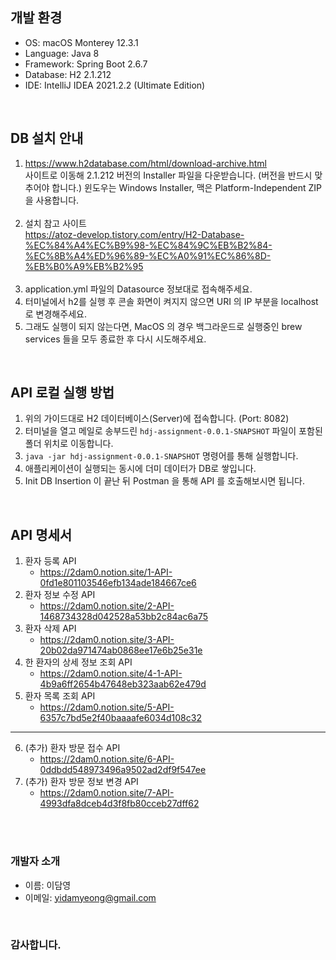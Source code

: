 ## 개발 환경
* OS: macOS Monterey 12.3.1 <br>
* Language: Java 8 <br>
* Framework: Spring Boot 2.6.7 <br>
* Database: H2 2.1.212 <br>
* IDE: IntelliJ IDEA 2021.2.2 (Ultimate Edition) <br>

<br>

## DB 설치 안내
1. https://www.h2database.com/html/download-archive.html
   <br>
   사이트로 이동해 2.1.212 버전의 Installer 파일을 다운받습니다. (버전을 반드시 맞추어야 합니다.)
   윈도우는 Windows Installer, 맥은 Platform-Independent ZIP 을 사용합니다.
   <br><br>
2. 설치 참고 사이트 <br>
   https://atoz-develop.tistory.com/entry/H2-Database-%EC%84%A4%EC%B9%98-%EC%84%9C%EB%B2%84-%EC%8B%A4%ED%96%89-%EC%A0%91%EC%86%8D-%EB%B0%A9%EB%B2%95
   <br><br>
3. application.yml 파일의 Datasource 정보대로 접속해주세요.
4. 터미널에서 h2를 실행 후 콘솔 화면이 켜지지 않으면 URI 의 IP 부분을 localhost 로 변경해주세요.
5. 그래도 실행이 되지 않는다면, MacOS 의 경우 백그라운드로 실행중인 brew services 들을 모두 종료한 후 다시 시도해주세요.

<br>

## API 로컬 실행 방법
1. 위의 가이드대로 H2 데이터베이스(Server)에 접속합니다. (Port: 8082)
2. 터미널을 열고 메일로 송부드린 ```hdj-assignment-0.0.1-SNAPSHOT``` 파일이 포함된 폴더 위치로 이동합니다.
3. ```java -jar hdj-assignment-0.0.1-SNAPSHOT``` 명령어를 통해 실행합니다.
4. 애플리케이션이 실행되는 동시에 더미 데이터가 DB로 쌓입니다.
5. Init DB Insertion 이 끝난 뒤 Postman 을 통해 API 를 호출해보시면 됩니다.

<br>

## API 명세서
1. 환자 등록 API
   * https://2dam0.notion.site/1-API-0fd1e801103546efb134ade184667ce6
2. 환자 정보 수정 API
   * https://2dam0.notion.site/2-API-1468734328d042528a53bb2c84ac6a75
3. 환자 삭제 API
   * https://2dam0.notion.site/3-API-20b02da971474ab0868ee17e6b25e31e
4. 한 환자의 상세 정보 조회 API
   * https://2dam0.notion.site/4-1-API-4b9a6ff2654b47648eb323aab62e479d
5. 환자 목록 조회 API
   * https://2dam0.notion.site/5-API-6357c7bd5e2f40baaaafe6034d108c32
---
6. (추가) 환자 방문 접수 API
   * https://2dam0.notion.site/6-API-0ddbdd548973496a9502ad2df9f547ee
7. (추가) 환자 방문 정보 변경 API
   * https://2dam0.notion.site/7-API-4993dfa8dceb4d3f8fb80cceb27dff62
   
<br><br>
### 개발자 소개
* 이름: 이담영 <br>
* 이메일: yidamyeong@gmail.com <br>

<br>

### 감사합니다.
